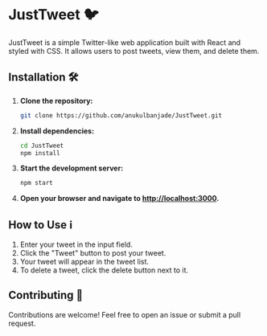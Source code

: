 # JustTweet 🐦

JustTweet is a simple Twitter-like web application built with React and styled with CSS. It allows users to post tweets, view them, and delete them.

## Installation 🛠️

1. **Clone the repository:**
    ```bash
    git clone https://github.com/anukulbanjade/JustTweet.git
    ```

2. **Install dependencies:**
    ```bash
    cd JustTweet
    npm install
    ```

3. **Start the development server:**
    ```bash
    npm start
    ```

4. **Open your browser and navigate to [http://localhost:3000](http://localhost:3000).**

## How to Use ℹ️

1. Enter your tweet in the input field.
2. Click the "Tweet" button to post your tweet.
3. Your tweet will appear in the tweet list.
4. To delete a tweet, click the delete button next to it.

## Contributing 🤝

Contributions are welcome! Feel free to open an issue or submit a pull request.
